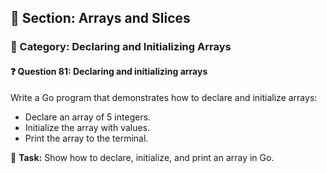 ## 📘 Section: Arrays and Slices  
### 🔹 Category: Declaring and Initializing Arrays  
#### ❓ Question 81: Declaring and initializing arrays

Write a Go program that demonstrates how to declare and initialize arrays:

- Declare an array of 5 integers.
- Initialize the array with values.
- Print the array to the terminal.

🔧 **Task:** Show how to declare, initialize, and print an array in Go.
